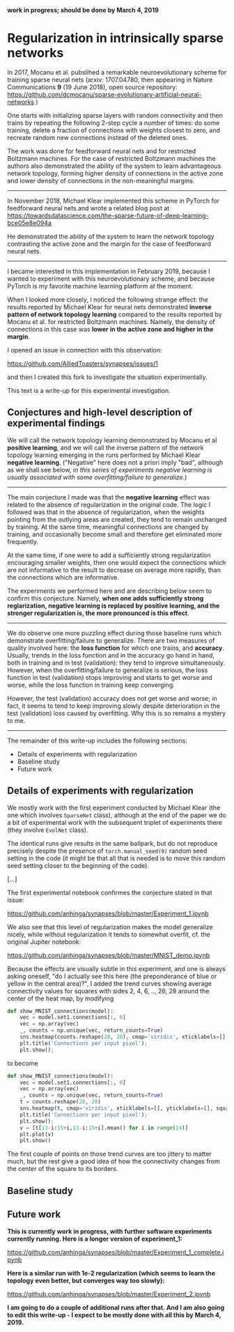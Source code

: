 **work in progress; should be done by March 4, 2019**

# Regularization in intrinsically sparse networks

In 2017, Mocanu et al. pubslihed a remarkable neuroevolutionary scheme for training sparse neural nets (arxiv: 1707.04780, then appearing in Nature Communications **9** (19 June 2018), open source repository: https://github.com/dcmocanu/sparse-evolutionary-artificial-neural-networks )

One starts with initializing sparse layers with random connectivity and then trains by repeating the following 2-step cycle a number of times: do some training, delete a fraction of connections with weights closest to zero, and recreate random new connections instead of the deleted ones.

The work was done for feedforward neural nets and for restricted Boltzmann machines. For the case of restricted Boltzmann machines the authors also demonstrated the ability of the system to learn advantageous network topology, forming higher density of connections in the active zone and lower density of connections in the non-meaningful margins.

---

In November 2018, Michael Klear implemented this scheme in PyTorch for feedforward neural nets and wrote a related blog post at https://towardsdatascience.com/the-sparse-future-of-deep-learning-bce05e8e094a

He demonstrated the ability of the system to learn the network topology contrasting the active zone and the margin for the case of feedforward neural nets.

---

I became interested in this implementation in February 2019, because I wanted to experiment with this neuroevolutionary scheme, and because PyTorch is my favorite machine learning platform at the moment.

When I looked more closely, I noticed the following strange effect: the results reported by Michael Klear for neural nets demonstrated **inverse pattern of network topology learning** compared to the results reported by Mocanu et al. for restricted Boltzmann machines. Namely, the density of connections in this case was **lower in the active zone and higher in the margin**.

I opened an issue in connection with this observation:

https://github.com/AlliedToasters/synapses/issues/1

and then I created this fork to investigate the situation experimentally.

This text is a write-up for this experimental investigation.

## Conjectures and high-level description of experimental findings

We will call the network topology learning demonstrated by Mocanu et al **positive learning**, and we will call the inverse pattern of the network topology learning emerging in the runs performed by Michael Klear **negative learning**. ("Negative" here does not a priori imply "bad", although as we shall see below, _in this series of experiments negative learning is usually associated with some overfitting/failure to generalize_.)

---

The main conjecture I made was that the **negative learning** effect was related to the absence of regularization in the original code. The logic I followed was that in the absence of regularization, when the weights pointing from the outlying areas are created, they tend to remain unchanged by training. At the same time, meaningful connections are changed by training, and occasionally become small and therefore get eliminated more frequently.

At the same time, if one were to add a sufficiently strong regularization encouraging smaller weights, then one would expect the connections which are not informative to the result to decrease on average more rapidly, than the connections which are informative.

The experiments we performed here and are describing below seem to confirm this conjecture. Namely, **when one adds sufficiently strong reglarization, negative learning is replaced by positive learning, and the stronger regularization is, the more pronounced is this effect**.

---

We do observe one more puzzling effect during those baseline runs which demonstrate overfitting/failure to generalize. There are two measures of quality involved here: the **loss function** for which one trains, and **accuracy**. Usually, trends in the loss function and in the accuracy go hand in hand, both in training and in test (validation): they tend to improve simultaneously. However, when the overfitting/failure to generalize is serious, the loss function in test (validation) stops improving and starts to get worse and worse, while the loss function in training keep converging. 

However, the test (validation) accuracy does not get worse and worse; in fact, it seems to tend to keep improving slowly despite deterioration in the test (validation) loss caused by overfitting. Why this is so remains a mystery to me.

---

The remainder of this write-up includes the following sections:

  * Details of experiments with regularization
  * Baseline study
  * Future work


## Details of experiments with regularization

We mostly work with the first experiment conducted by Michael Klear (the one which involves `SparseNet` class), although at the end of the paper we do a bit of experimental work with the subsequent triplet of experiments there (they involve `EvolNet` class).

The identical runs give results in the same ballpark, but do not reproduce precisely despite the presence of `torch.manual_seed(0)` random seed setting in the code (it might be that all that is needed is to move this random seed setting closer to the beginning of the code).


[...]

The first experimental notebook confirmes the conjecture stated in that issue:

https://github.com/anhinga/synapses/blob/master/Experiment_1.ipynb

We also see that this level of regularization makes the model generalize nicely, while without regularization it tends to somewhat overfit, cf. the original Jupiter notebook:

https://github.com/anhinga/synapses/blob/master/MNIST_demo.ipynb

Because the effects are visually subtle in this experiment, and one is always asking oneself, "do I actually see this here (the preponderance of blue or yellow in the central area)?", I added the trend curves showing average connectivity values for squares with sides 2, 4, 6, .., 26, 28 around the center of the heat map, by modifying

```python
def show_MNIST_connections(model):
    vec = model.set1.connections[:, 0]
    vec = np.array(vec)
    _, counts = np.unique(vec, return_counts=True)
    sns.heatmap(counts.reshape(28, 28), cmap='viridis', xticklabels=[], yticklabels=[], square=True);
    plt.title('Connections per input pixel');
    plt.show();
```

to become

```python
def show_MNIST_connections(model):
    vec = model.set1.connections[:, 0]
    vec = np.array(vec)
    _, counts = np.unique(vec, return_counts=True)
    t = counts.reshape(28, 28)
    sns.heatmap(t, cmap='viridis', xticklabels=[], yticklabels=[], square=True);
    plt.title('Connections per input pixel');
    plt.show();
    v = [t[13-i:15+i,13-i:15+i].mean() for i in range(14)]
    plt.plot(v)
    plt.show()
```

The first couple of points on those trend curves are too jittery to matter much, but the rest give a good idea of how the connectivity changes from the center of the square to its borders.



## Baseline study

## Future work

**This is currently work in progress, with further software experiments currently running. Here is a longer version of experiment_1:**

https://github.com/anhinga/synapses/blob/master/Experiment_1_complete.ipynb

**Here is a similar run with 1e-2 regularization (which seems to learn the topology even better, but converges way too slowly):**

https://github.com/anhinga/synapses/blob/master/Experiment_2.ipynb

**I am going to do a couple of additional runs after that. And I am also going to edit this write-up - I expect to be mostly done with all this by March 4, 2019.**

